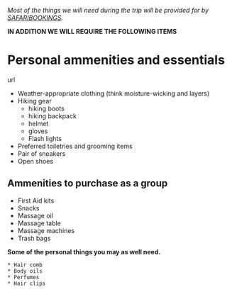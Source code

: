 *Most of the things we will need during the trip will be
provided for by [SAFARIBOOKINGS](https://www.safaribookings.com/day/t15108).*

**IN ADDITION WE WILL REQUIRE THE FOLLOWING ITEMS**    


# **Personal ammenities and essentials**  

url
* Weather-appropriate clothing (think moisture-wicking and layers)
* Hiking gear
     * hiking boots
     * hiking backpack
     * helmet
     * gloves
     * Flash lights
* Preferred toiletries and grooming items
* Pair of sneakers
* Open shoes

## **Ammenities to purchase as a group**

* First Aid kits
* Snacks
* Massage oil 
* Massage table
* Massage machines 
* Trash bags    



**Some of the personal things you may as well need.**    

    * Hair comb
    * Body oils
    * Perfumes
    * Hair clips
